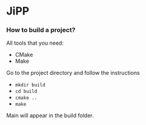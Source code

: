 # JiPP

### How to build a project?

All tools that you need:

* CMake
* Make

Go to the project directory and follow the instructions

* `mkdir build`
* `cd build`
* `cmake ..`
* `make`

Main will appear in the build folder.
